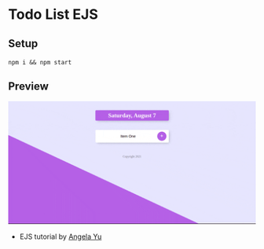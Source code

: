 # Todo List EJS

## Setup

```
npm i && npm start
```

## Preview

![](https://github.com/ahampriyanshu/meta/raw/main/todo-express.gif)

- EJS tutorial by [Angela Yu](https://www.udemy.com/user/4b4368a3-b5c8-4529-aa65-2056ec31f37e/)
